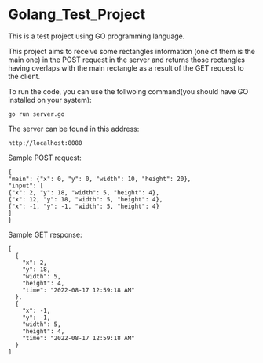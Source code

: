 # Golang_Test_Project

This is a test project using GO programming language.

This project aims to receive some rectangles information (one of them is the main one) in the POST request in the server and returns those rectangles having overlaps with the main rectangle as a result of the GET request to the client.

To run the code, you can use the follwoing command(you should have GO installed on your system):
```
go run server.go
```

The server can be found in this address:
```
http://localhost:8080
```

Sample POST request:

```
{
"main": {"x": 0, "y": 0, "width": 10, "height": 20},
"input": [
{"x": 2, "y": 18, "width": 5, "height": 4},
{"x": 12, "y": 18, "width": 5, "height": 4},
{"x": -1, "y": -1, "width": 5, "height": 4}
]
}
```

Sample GET response:

```
[
  {
    "x": 2,
    "y": 18,
    "width": 5,
    "height": 4,
    "time": "2022-08-17 12:59:18 AM"
  },
  {
    "x": -1,
    "y": -1,
    "width": 5,
    "height": 4,
    "time": "2022-08-17 12:59:18 AM"
  }
]
```
